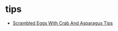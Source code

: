 # tips

 * [Scrambled Eggs With Crab And Asparagus Tips](index/s/scrambled-eggs-with-crab-and-asparagus-tips-234577.json)

